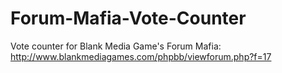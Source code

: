 Forum-Mafia-Vote-Counter
========================

Vote counter for Blank Media Game's Forum Mafia: http://www.blankmediagames.com/phpbb/viewforum.php?f=17
